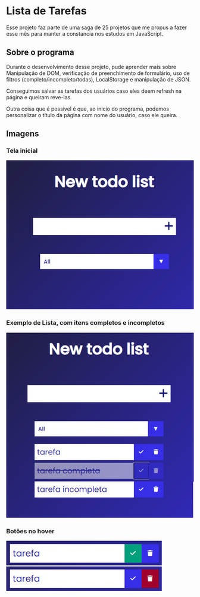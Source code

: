 
# Lista de Tarefas

Esse projeto faz parte de uma saga de 25 projetos que me propus a fazer esse mês para manter a constancia nos estudos em JavaScript. 



## Sobre o programa

Durante o desenvolvimento desse projeto, pude aprender mais sobre Manipulação de DOM, verificação de preenchimento de formulário, uso de filtros (completo/incompleto/todas), LocalStorage e manipulação de JSON.

Conseguimos salvar as tarefas dos usuários caso eles deem refresh na página e queiram reve-las.

Outra coisa que é possivel é que, ao inicio do programa, podemos personalizar o título da página com nome do usuário, caso ele queira.


## Imagens
### Tela inicial
<img src="https://github.com/marianna-de-oliveira/todo-list/blob/d3a40d83dae93a12b71322ec6d64b85b2438b820/img/inicial.png">


### Exemplo de Lista, com itens completos e incompletos
<img src="https://github.com/marianna-de-oliveira/todo-list/blob/d3a40d83dae93a12b71322ec6d64b85b2438b820/img/lista.png">


### Botões no hover
<img src="https://github.com/marianna-de-oliveira/todo-list/blob/d3a40d83dae93a12b71322ec6d64b85b2438b820/img/botao-completo.png">
<img src="https://github.com/marianna-de-oliveira/todo-list/blob/d3a40d83dae93a12b71322ec6d64b85b2438b820/img/botao-excluir.png">
